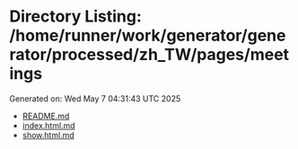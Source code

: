 # Directory Listing: /home/runner/work/generator/generator/processed/zh_TW/pages/meetings
Generated on: Wed May  7 04:31:43 UTC 2025

- [README.md](README.md)
- [index.html.md](index.html.md)
- [show.html.md](show.html.md)
